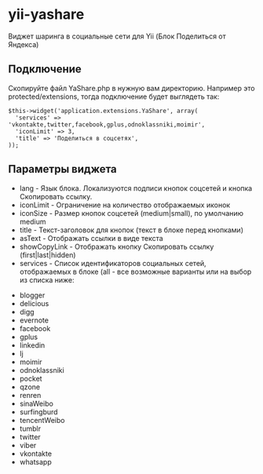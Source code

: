 # yii-yashare
Виджет шаринга в социальные сети для Yii (Блок Поделиться от Яндекса)

## Подключение
Скопируйте файл YaShare.php в нужную вам директорию. Например это protected/extensions, тогда подключение будет выглядеть так:

```
$this->widget('application.extensions.YaShare', array(
  'services' => 'vkontakte,twitter,facebook,gplus,odnoklassniki,moimir',
  'iconLimit' => 3,
  'title' => 'Поделиться в соцсетях',
));
```

## Параметры виджета
* lang - Язык блока. Локализуются подписи кнопок соцсетей и кнопка Скопировать ссылку.
* iconLimit - Ограничение на количество отображаемых иконок
* iconSize - Размер кнопок соцсетей (medium|small), по умолчанию medium
* title - Текст-заголовок для кнопок (текст в блоке перед кнопками)
* asText - Отображать ссылки в виде текста
* showCopyLink - Отображать кнопку Скопировать ссылку (first|last|hidden)
* services - Список идентификаторов социальных сетей, отображаемых в блоке (all - все возможные варианты или на выбор из списка ниже:
- blogger
- delicious
- digg
- evernote
- facebook
- gplus
- linkedin
- lj
- moimir
- odnoklassniki
- pocket
- qzone
- renren
- sinaWeibo
- surfingburd
- tencentWeibo
- tumblr
- twitter
- viber
- vkontakte
- whatsapp


